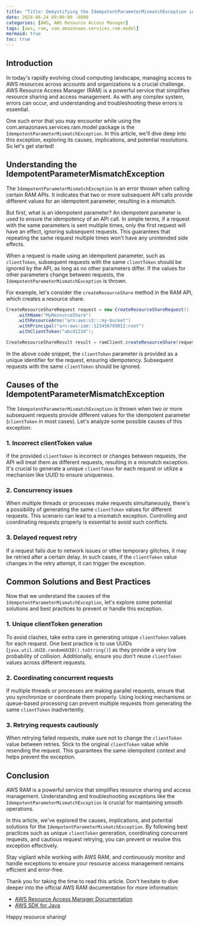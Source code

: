 ```yaml
---
title: "Title: Demystifying the IdempotentParameterMismatchException in AWS Resource Access Manager"
date: 2024-06-24 09:00:00 -0000
categories: [AWS, AWS Resource Access Manager]
tags: [aws, ram, com.amazonaws.services.ram.model]
mermaid: true
toc: true
---
```



## Introduction

In today's rapidly evolving cloud computing landscape, managing access to AWS resources across accounts and organizations is a crucial challenge. AWS Resource Access Manager (RAM) is a powerful service that simplifies resource sharing and access management. As with any complex system, errors can occur, and understanding and troubleshooting these errors is essential.

One such error that you may encounter while using the com.amazonaws.services.ram.model package is the `IdempotentParameterMismatchException`. In this article, we'll dive deep into this exception, exploring its causes, implications, and potential resolutions. So let's get started!

## Understanding the IdempotentParameterMismatchException

The `IdempotentParameterMismatchException` is an error thrown when calling certain RAM APIs. It indicates that two or more subsequent API calls provide different values for an idempotent parameter, resulting in a mismatch. 

But first, what is an idempotent parameter? An idempotent parameter is used to ensure the idempotency of an API call. In simple terms, if a request with the same parameters is sent multiple times, only the first request will have an effect, ignoring subsequent requests. This guarantees that repeating the same request multiple times won't have any unintended side effects.

When a request is made using an idempotent parameter, such as `clientToken`, subsequent requests with the same `clientToken` should be ignored by the API, as long as no other parameters differ. If the values for other parameters change between requests, the `IdempotentParameterMismatchException` is thrown.

For example, let's consider the `createResourceShare` method in the RAM API, which creates a resource share.

```java
CreateResourceShareRequest request = new CreateResourceShareRequest()
    .withName("MyResourceShare")
    .withResourceArns("arn:aws:s3:::my-bucket")
    .withPrincipal("arn:aws:iam::123456789012:root")
    .withClientToken("abcd1234");

CreateResourceShareResult result = ramClient.createResourceShare(request);
```

In the above code snippet, the `clientToken` parameter is provided as a unique identifier for the request, ensuring idempotency. Subsequent requests with the same `clientToken` should be ignored.

## Causes of the IdempotentParameterMismatchException

The `IdempotentParameterMismatchException` is thrown when two or more subsequent requests provide different values for the idempotent parameter (`clientToken` in most cases). Let's analyze some possible causes of this exception:

### 1. Incorrect clientToken value

If the provided `clientToken` is incorrect or changes between requests, the API will treat them as different requests, resulting in a mismatch exception. It's crucial to generate a unique `clientToken` for each request or utilize a mechanism like UUID to ensure uniqueness.

### 2. Concurrency issues

When multiple threads or processes make requests simultaneously, there's a possibility of generating the same `clientToken` values for different requests. This scenario can lead to a mismatch exception. Controlling and coordinating requests properly is essential to avoid such conflicts.

### 3. Delayed request retry

If a request fails due to network issues or other temporary glitches, it may be retried after a certain delay. In such cases, if the `clientToken` value changes in the retry attempt, it can trigger the exception.

## Common Solutions and Best Practices

Now that we understand the causes of the `IdempotentParameterMismatchException`, let's explore some potential solutions and best practices to prevent or handle this exception.

### 1. Unique clientToken generation

To avoid clashes, take extra care in generating unique `clientToken` values for each request. One best practice is to use UUIDs (`java.util.UUID.randomUUID().toString()`) as they provide a very low probability of collision. Additionally, ensure you don't reuse `clientToken` values across different requests.

### 2. Coordinating concurrent requests

If multiple threads or processes are making parallel requests, ensure that you synchronize or coordinate them properly. Using locking mechanisms or queue-based processing can prevent multiple requests from generating the same `clientToken` inadvertently.

### 3. Retrying requests cautiously

When retrying failed requests, make sure not to change the `clientToken` value between retries. Stick to the original `clientToken` value while resending the request. This guarantees the same idempotent context and helps prevent the exception.

## Conclusion

AWS RAM is a powerful service that simplifies resource sharing and access management. Understanding and troubleshooting exceptions like the `IdempotentParameterMismatchException` is crucial for maintaining smooth operations.

In this article, we've explored the causes, implications, and potential solutions for the `IdempotentParameterMismatchException`. By following best practices such as unique `clientToken` generation, coordinating concurrent requests, and cautious request retrying, you can prevent or resolve this exception effectively.

Stay vigilant while working with AWS RAM, and continuously monitor and handle exceptions to ensure your resource access management remains efficient and error-free.

Thank you for taking the time to read this article. Don't hesitate to dive deeper into the official AWS RAM documentation for more information:

- [AWS Resource Access Manager Documentation](https://docs.aws.amazon.com/ram/index.html)
- [AWS SDK for Java](https://aws.amazon.com/sdk-for-java/)

Happy resource sharing!